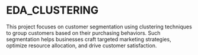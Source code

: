 # EDA_CLUSTERING
This project focuses on customer segmentation using clustering techniques to group customers based on their purchasing behaviors. Such segmentation helps businesses craft targeted marketing strategies, optimize resource allocation, and drive customer satisfaction.
